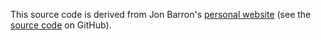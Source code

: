 This source code is derived from Jon Barron's <a href="https://jonbarron.info/\">personal website</a> (see the <a href="https://github.com/jonbarron/jonbarron_website\">source code</a> on GitHub).